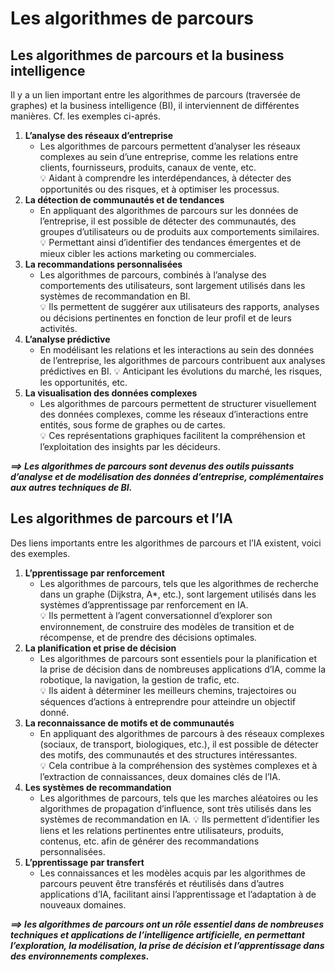 # **Les algorithmes de parcours**
## **Les algorithmes de parcours et la business intelligence**
Il y a un lien important entre les algorithmes de parcours (traversée de graphes) et la business intelligence (BI), il interviennent de différentes manières. Cf. les exemples ci-aprés.
1. **L’analyse des réseaux d’entreprise**
    * Les algorithmes de parcours permettent d’analyser les réseaux complexes au sein d’une entreprise, comme les relations entre clients, fournisseurs, produits, canaux de vente, etc.  
    💡 Aidant à comprendre les interdépendances, à détecter des opportunités ou des risques, et à optimiser les processus.
2. **La détection de communautés et de tendances**
    * En appliquant des algorithmes de parcours sur les données de l’entreprise, il est possible de détecter des communautés, des groupes d’utilisateurs ou de produits aux comportements similaires.  
    💡 Permettant ainsi d’identifier des tendances émergentes et de mieux cibler les actions marketing ou commerciales.
3. **La recommandations personnalisées**
    * Les algorithmes de parcours, combinés à l’analyse des comportements des utilisateurs, sont largement utilisés dans les systèmes de recommandation en BI.  
    💡 Ils permettent de suggérer aux utilisateurs des rapports, analyses ou décisions pertinentes en fonction de leur profil et de leurs activités.
4. **L’analyse prédictive**
    * En modélisant les relations et les interactions au sein des données de l’entreprise, les algorithmes de parcours contribuent aux analyses prédictives en BI.
    💡 Anticipant les évolutions du marché, les risques, les opportunités, etc.
5. **La visualisation des données complexes**
    * Les algorithmes de parcours permettent de structurer visuellement des données complexes, comme les réseaux d’interactions entre entités, sous forme de graphes ou de cartes.  
    💡 Ces représentations graphiques facilitent la compréhension et l’exploitation des insights par les décideurs.

_**⟹ Les algorithmes de parcours sont devenus des outils puissants d’analyse et de modélisation des données d’entreprise, complémentaires aux autres techniques de BI.**_
## **Les algorithmes de parcours et l’IA**
Des liens importants entre les algorithmes de parcours et l’IA existent, voici des exemples.
1. **L’pprentissage par renforcement**
    * Les algorithmes de parcours, tels que les algorithmes de recherche dans un graphe (Dijkstra, A*, etc.), sont largement utilisés dans les systèmes d’apprentissage par renforcement en IA.  
    💡 Ils permettent à l’agent conversationnel d’explorer son environnement, de construire des modèles de transition et de récompense, et de prendre des décisions optimales.
1. **La planification et prise de décision**
    * Les algorithmes de parcours sont essentiels pour la planification et la prise de décision dans de nombreuses applications d’IA, comme la robotique, la navigation, la gestion de trafic, etc.  
    💡 Ils aident à déterminer les meilleurs chemins, trajectoires ou séquences d’actions à entreprendre pour atteindre un objectif donné.
1. **La reconnaissance de motifs et de communautés**
    * En appliquant des algorithmes de parcours à des réseaux complexes (sociaux, de transport, biologiques, etc.), il est possible de détecter des motifs, des communautés et des structures intéressantes.  
    💡 Cela contribue à la compréhension des systèmes complexes et à l’extraction de connaissances, deux domaines clés de l’IA.
1. **Les systèmes de recommandation**
    * Les algorithmes de parcours, tels que les marches aléatoires ou les algorithmes de propagation d’influence, sont très utilisés dans les systèmes de recommandation en IA.
    💡 Ils permettent d’identifier les liens et les relations pertinentes entre utilisateurs, produits, contenus, etc. afin de générer des recommandations personnalisées.
1. **L’pprentissage par transfert**
    * Les connaissances et les modèles acquis par les algorithmes de parcours peuvent être transférés et réutilisés dans d’autres applications d’IA, facilitant ainsi l’apprentissage et l’adaptation à de nouveaux domaines.

_**⟹  les algorithmes de parcours ont un rôle essentiel dans de nombreuses techniques et applications de l’intelligence artificielle, en permettant l’exploration, la modélisation, la prise de décision et l’apprentissage dans des environnements complexes.**_